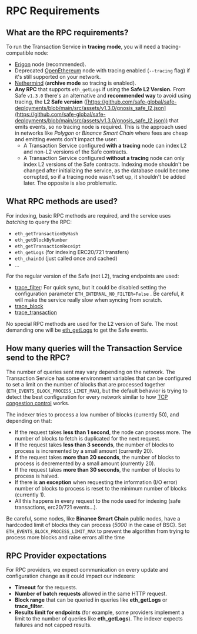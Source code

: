 # RPC Requirements

## What are the RPC requirements?

To run the Transaction Service in **tracing mode**, you will need a tracing-compatible node:

- [Erigon](https://github.com/ledgerwatch/erigon) node (recommended).
- Deprecated [OpenEthereum](https://github.com/openethereum/openethereum) node with tracing enabled (`--tracing` flag) if it's still supported on your network.
- [Nethermind](https://nethermind.io/) (**archive mode** so tracing is enabled).
- **Any RPC** that supports `eth_getLogs` if using the **Safe L2 Version.** From Safe `v1.3.0` there's an alternative and **recommended way** to avoid using tracing, the **L2 Safe version** ([https://github.com/safe-global/safe-deployments/blob/main/src/assets/v1.3.0/gnosis_safe_l2.json](https://github.com/safe-global/safe-deployments/blob/main/src/assets/v1.3.0/gnosis_safe_l2.json)) that emits events, so no tracing node is required. This is the approach used in networks like _Polygon_ or _Binance Smart Chain_ where fees are cheap and emitting events don't impact the user:
  - A Transaction Service configured **with a tracing** node can index L2 and non-L2 versions of the Safe contracts.
  - A Transaction Service configured **without a tracing** node can only index L2 versions of the Safe contracts. Indexing mode shouldn't be changed after initializing the service, as the database could become corrupted, so if a tracing node wasn't set up, it shouldn't be added later. The opposite is also problematic.

## What RPC methods are used?

For indexing, basic RPC methods are required, and the service uses _batching_ to query the RPC:

- `eth_getTransactionByHash`
- `eth_getBlockByNumber`
- `eth_getTransactionReceipt`
- `eth_getLogs` (for indexing ERC20/721 transfers)
- `eth_chainId` (just called once and cached)
- ...

For the regular version of the Safe (not L2), tracing endpoints are used:

- ​[trace_filter](https://openethereum.github.io/JSONRPC-trace-module#trace_filter): For quick sync, but it could be disabled setting the configuration parameter `ETH_INTERNAL_NO_FILTER=False` . Be careful, it will make the service really slow when syncing from scratch.
- ​[trace_block](https://openethereum.github.io/JSONRPC-trace-module#trace_block)​
- ​[trace_transaction](https://openethereum.github.io/JSONRPC-trace-module#trace_transaction)​

No special RPC methods are used for the L2 version of Safe. The most demanding one will be [eth_getLogs](https://ethereum.org/en/developers/docs/apis/json-rpc/#eth_getlogs) to get the Safe events.

## How many queries will the Transaction Service send to the RPC?

The number of queries sent may vary depending on the network. The Transaction Service has some environment variables that can be configured to set a limit on the number of blocks that are processed together (`ETH_EVENTS_BLOCK_PROCESS_LIMIT_MAX`), but the default behavior is trying to detect the best configuration for every network similar to how [TCP congestion control](https://en.wikipedia.org/wiki/TCP_congestion_control) works.

The indexer tries to process a low number of blocks (currently 50), and depending on that:

- If the request takes **less than 1 second**, the node can process more. The number of blocks to fetch is duplicated for the next request.
- If the request takes **less than 3 seconds**, the number of blocks to process is incremented by a small amount (currently 20).
- If the request takes **more than 20 seconds**, the number of blocks to process is decremented by a small amount (currently 20).
- If the request takes **more than 30 seconds**, the number of blocks to process is halved.
- If there is **an exception** when requesting the information (I/O error) number of blocks to process is reset to the minimum number of blocks (currently 1).
- All this happens in every request to the node used for indexing (safe transactions, erc20/721 events...).

Be careful, some nodes, like **Binance Smart Chain** public nodes, have a hardcoded limit of blocks they can process (_5000_ in the case of BSC). Set `ETH_EVENTS_BLOCK_PROCESS_LIMIT_MAX` to prevent the algorithm from trying to process more blocks and raise errors all the time

## **RPC Provider expectations**

For RPC providers, we expect communication on every update and configuration change as it could impact our indexers:

- **Timeout** for the requests.
- **Number of** **batch requests** allowed in the same HTTP request.
- **Block range** that can be queried in queries like **eth_getLogs** or **trace_filter**.
- **Results limit for endpoints** (for example, some providers implement a limit to the number of queries like **eth_getLogs**). The indexer expects failures and not capped results.
